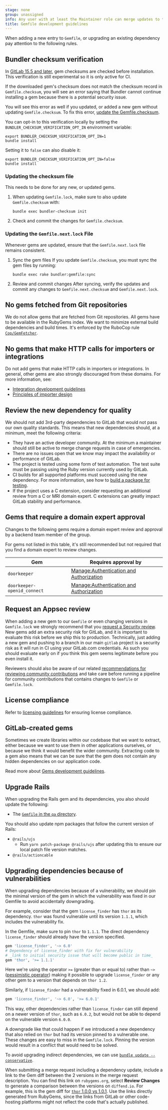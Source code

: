 ```yaml
---
stage: none
group: unassigned
info: Any user with at least the Maintainer role can merge updates to this content. For details, see https://docs.gitlab.com/development/development_processes/#development-guidelines-review.
title: Gemfile development guidelines
---
```


When adding a new entry to `Gemfile`, or upgrading an existing dependency pay
attention to the following rules.

## Bundler checksum verification

In [GitLab 15.5 and later](https://gitlab.com/gitlab-org/gitlab/-/merge_requests/98508), gem
checksums are checked before installation. This verification is still
experimental so it is only active for CI.

If the downloaded gem's checksum does not match the checksum record in
`Gemfile.checksum`, you will see an error saying that Bundler cannot continue
installing a gem because there is a potential security issue.

You will see this error as well if you updated, or added a new gem without
updating `Gemfile.checksum`. To fix this error,
[update the Gemfile.checksum](#updating-the-checksum-file).

You can opt-in to this verification locally by setting the
`BUNDLER_CHECKSUM_VERIFICATION_OPT_IN` environment variable:

```shell
export BUNDLER_CHECKSUM_VERIFICATION_OPT_IN=1
bundle install
```

Setting it to `false` can also disable it:

```shell
export BUNDLER_CHECKSUM_VERIFICATION_OPT_IN=false
bundle install
```

### Updating the checksum file

This needs to be done for any new, or updated gems.

1. When updating `Gemfile.lock`, make sure to also update `Gemfile.checksum` with:

   ```shell
   bundle exec bundler-checksum init
   ```

1. Check and commit the changes for `Gemfile.checksum`.

### Updating the `Gemfile.next.lock` File

Whenever gems are updated, ensure that the `Gemfile.next.lock` file remains consistent.

1. Sync the gem files
   If you update `Gemfile.checksum`, you must sync the gem files by running:

   ```shell
   bundle exec rake bundler:gemfile:sync
   ```

1. Review and commit changes
   After syncing, verify the updates and commit any changes to `Gemfile.next.checksum` and `Gemfile.next.lock`.

## No gems fetched from Git repositories

We do not allow gems that are fetched from Git repositories. All gems have
to be available in the RubyGems index. We want to minimize external build
dependencies and build times. It's enforced by the RuboCop rule
[`Cop/GemFetcher`](https://gitlab.com/gitlab-org/ruby/gems/gitlab-styles/-/blob/master/lib/rubocop/cop/gem_fetcher.rb).

## No gems that make HTTP calls for importers or integrations

Do not add gems that make HTTP calls in importers or integrations.
In general, other gems are also strongly discouraged from these domains.
For more information, see:

- [Integration development guidelines](integrations/_index.md#no-ruby-gems-that-make-http-calls)
- [Principles of importer design](import/principles_of_importer_design.md#security)

## Review the new dependency for quality

We should not add 3rd-party dependencies to GitLab that would not pass our own quality standards.
This means that new dependencies should, at a minimum, meet the following criteria:

- They have an active developer community. At the minimum a maintainer should still be active
  to merge change requests in case of emergencies.
- There are no issues open that we know may impact the availability or performance of GitLab.
- The project is tested using some form of test automation. The test suite must be passing
  using the Ruby version currently used by GitLab.
- CI builds for all supported platforms must succeed using the new dependency. For more information, see
  how to [build a package for testing](build_test_package.md).
- If the project uses a C extension, consider requesting an additional review from a C or MRI
  domain expert. C extensions can greatly impact GitLab stability and performance.

## Gems that require a domain expert approval

Changes to the following gems require a domain expert review and approval by a backend team member of the group.

For gems not listed in this table, it's still recommended but not required that you find a domain expert to review changes.

| Gem | Requires approval by |
| ------ | ------ |
| `doorkeeper` | [Manage:Authentication and Authorization](https://handbook.gitlab.com/handbook/product/categories/#authentication-and-authorization-group) |
| `doorkeeper-openid_connect` | [Manage:Authentication and Authorization](https://handbook.gitlab.com/handbook/product/categories/#authentication-and-authorization-group)  |

## Request an Appsec review

When adding a new gem to our `Gemfile` or even changing versions in
`Gemfile.lock` we strongly recommend that you
[request a Security review](https://handbook.gitlab.com/handbook/security/product-security/application-security/appsec-reviews/#adding-features-to-the-queue--requesting-a-security-review).
New gems add an extra security risk for GitLab, and it is important to
evaluate this risk before we ship this to production. Technically, just adding
a new gem and pushing to a branch in our main `gitlab` project is a security
risk as it will run in CI using your GitLab.com credentials. As such you should
evaluate early on if you think this gem seems legitimate before you even
install it.

Reviewers should also be aware of our related
[recommendations for reviewing community contributions](code_review.md#community-contributions)
and take care before running a pipeline for community contributions that
contains changes to `Gemfile` or `Gemfile.lock`.

## License compliance

Refer to [licensing guidelines](licensing.md) for ensuring license compliance.

## GitLab-created gems

Sometimes we create libraries within our codebase that we want to
extract, either because we want to use them in other applications
ourselves, or because we think it would benefit the wider community.
Extracting code to a gem also means that we can be sure that the gem
does not contain any hidden dependencies on our application code.

Read more about [Gems development guidelines](gems.md).

## Upgrade Rails

When upgrading the Rails gem and its dependencies, you also should update the following:

- The [`Gemfile` in the `qa` directory](https://gitlab.com/gitlab-org/gitlab/-/blob/master/qa/Gemfile).

You should also update npm packages that follow the current version of Rails:

- `@rails/ujs`
  - Run `yarn patch-package @rails/ujs` after updating this to ensure our local patch file version matches.
- `@rails/actioncable`

## Upgrading dependencies because of vulnerabilities

When upgrading dependencies because of a vulnerability, we
should pin the minimal version of the gem in which the vulnerability
was fixed in our Gemfile to avoid accidentally downgrading.

For example, consider that the gem `license_finder` has `thor` as its
dependency. `thor` was found vulnerable until its version `1.1.1`,
which includes the vulnerability fix.

In the Gemfile, make sure to pin `thor` to `1.1.1`. The direct
dependency `license_finder` should already have the version specified.

```ruby
gem 'license_finder', '~> 6.0'
# Dependency of license_finder with fix for vulnerability
# _link to initial security issue that will become public in time_
gem 'thor', '>= 1.1.1'
```

Here we're using the operator `>=` (greater than or equal to) rather
than `~>` ([pessimistic operator](https://thoughtbot.com/blog/rubys-pessimistic-operator))
making it possible to upgrade `license_finder` or any other gem to a
version that depends on `thor 1.2`.

Similarly, if `license_finder` had a vulnerability fixed in 6.0.1, we
should add:

```ruby
gem 'license_finder', '~> 6.0', '>= 6.0.1'
```

This way, other dependencies rather than `license_finder` can
still depend on a newer version of `thor`, such as `6.0.2`, but would
not be able to depend on the vulnerable version `6.0.0`.

A downgrade like that could happen if we introduced a new dependency
that also relied on `thor` but had its version pinned to a vulnerable
one. These changes are easy to miss in the `Gemfile.lock`. Pinning the
version would result in a conflict that would need to be solved.

To avoid upgrading indirect dependencies, we can use
[`bundle update --conservative`](https://bundler.io/man/bundle-update.1.html#OPTIONS).

When submitting a merge request including a dependency update,
include a link to the Gem diff between the 2 versions in the merge request
description. You can find this link on `rubygems.org`, select
**Review Changes** to generate a comparison
between the versions on `diffend.io`. For example, this is the gem
diff for [`thor` 1.0.0 vs 1.0.1](https://my.diffend.io/gems/thor/1.0.0/1.0.1). Use the
links directly generated from RubyGems, since the links from GitLab or other code-hosting
platforms might not reflect the code that's actually published.
